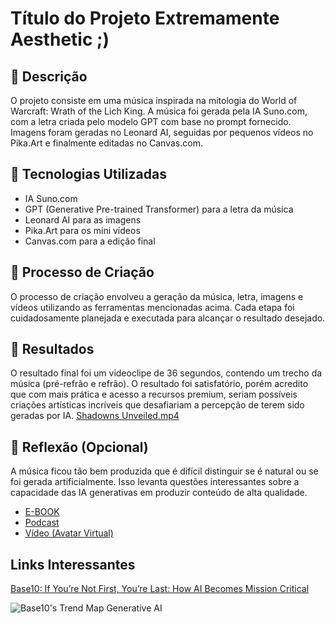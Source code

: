 # Título do Projeto Extremamente Aesthetic ;)

## 📒 Descrição
O projeto consiste em uma música inspirada na mitologia do World of Warcraft: Wrath of the Lich King. A música foi gerada pela IA Suno.com, com a letra criada pelo modelo GPT com base no prompt fornecido. Imagens foram geradas no Leonard AI, seguidas por pequenos vídeos no Pika.Art e finalmente editadas no Canvas.com.

## 🤖 Tecnologias Utilizadas
- IA Suno.com
- GPT (Generative Pre-trained Transformer) para a letra da música
- Leonard AI para as imagens
- Pika.Art para os mini vídeos
- Canvas.com para a edição final

## 🧐 Processo de Criação
O processo de criação envolveu a geração da música, letra, imagens e vídeos utilizando as ferramentas mencionadas acima. Cada etapa foi cuidadosamente planejada e executada para alcançar o resultado desejado.

## 🚀 Resultados
O resultado final foi um videoclipe de 36 segundos, contendo um trecho da música (pré-refrão e refrão). O resultado foi satisfatório, porém acredito que com mais prática e acesso a recursos premium, seriam possíveis criações artísticas incríveis que desafiariam a percepção de terem sido geradas por IA.
[Shadowns Unveiled.mp4](/short%20Shadowns%20Unveiled.mp4)

## 💭 Reflexão (Opcional)
A música ficou tão bem produzida que é difícil distinguir se é natural ou se foi gerada artificialmente. Isso levanta questões interessantes sobre a capacidade das IA generativas em produzir conteúdo de alta qualidade.

- [E-BOOK](/exemplos/E-BOOK.md)
- [Podcast](/exemplos/PODCAST.md)
- [Vídeo (Avatar Virtual)](/exemplos/VIDEO.md)

## Links Interessantes

[Base10: If You’re Not First, You’re Last: How AI Becomes Mission Critical](https://base10.vc/post/generative-ai-mission-critical/)

![Base10's Trend Map Generative AI](https://github.com/digitalinnovationone/lab-natty-or-not/assets/730492/f4df26e8-f8f7-4419-8252-c69d73ea930c)
